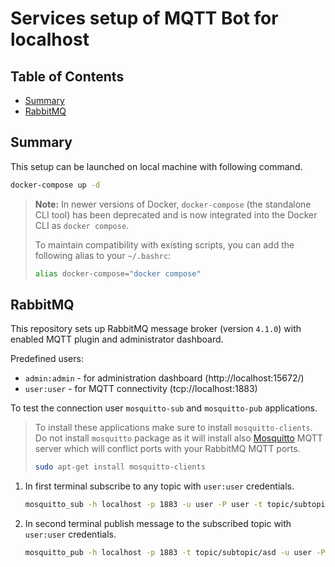 # Services setup of MQTT Bot for localhost

## Table of Contents

* [Summary](#summary)
* [RabbitMQ](#rabbitmq)

## Summary

This setup can be launched on local machine with following command.

```bash
docker-compose up -d
```

> **Note:** In newer versions of Docker, `docker-compose` (the standalone CLI tool) has been deprecated and is now
> integrated into the Docker CLI as `docker compose`.
>
> To maintain compatibility with existing scripts, you can add the following alias to your `~/.bashrc`:
>
> ```bash
> alias docker-compose="docker compose"
> ```

## RabbitMQ

This repository sets up RabbitMQ message broker (version `4.1.0`) with enabled MQTT plugin and administrator dashboard.

Predefined users:

* `admin:admin` - for administration dashboard (http://localhost:15672/)
* `user:user` - for MQTT connectivity (tcp://localhost:1883)

To test the connection user `mosquitto-sub` and `mosquitto-pub` applications.

> To install these applications make sure to install `mosquitto-clients`. Do not install `mosquitto` package as it will
> install also [Mosquitto](https://github.com/eclipse-mosquitto/mosquitto) MQTT server which will conflict ports with
> your RabbitMQ MQTT ports.
>
> ```bash
> sudo apt-get install mosquitto-clients
> ```

1. In first terminal subscribe to any topic with `user:user` credentials.

   ```bash
   mosquitto_sub -h localhost -p 1883 -u user -P user -t topic/subtopic
   ```

2. In second terminal publish message to the subscribed topic with `user:user` credentials.

   ```bash
   mosquitto_pub -h localhost -p 1883 -t topic/subtopic/asd -u user -P user -m 'hello world'
   ```
